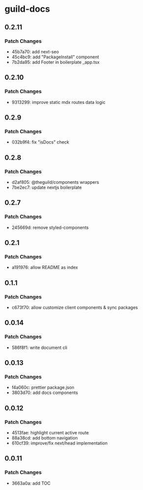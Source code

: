 # guild-docs

## 0.2.11

### Patch Changes

- 45b7a70: add next-seo
- 45c4bc9: add "PackageInstall" component
- 7b2da95: add Footer in boilerplate \_app.tsx

## 0.2.10

### Patch Changes

- 9313299: improve static mdx routes data logic

## 0.2.9

### Patch Changes

- 032b9f4: fix "isDocs" check

## 0.2.8

### Patch Changes

- d2af805: @theguild/components wrappers
- 7be2ec7: update nextjs boilerplate

## 0.2.7

### Patch Changes

- 245669d: remove styled-components

## 0.2.1

### Patch Changes

- a191976: allow README as index

## 0.1.1

### Patch Changes

- c673f70: allow customize client components & sync packages

## 0.0.14

### Patch Changes

- 586f8f1: write document cli

## 0.0.13

### Patch Changes

- f4a060c: prettier package.json
- 3803d70: add docs components

## 0.0.12

### Patch Changes

- 4513fae: highlight current active route
- 88a38cd: add bottom navigation
- 610cf39: improve/fix next/head implementation

## 0.0.11

### Patch Changes

- 3663a0a: add TOC
